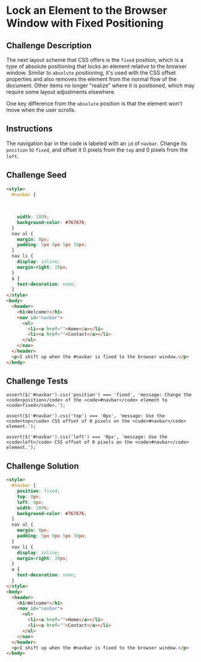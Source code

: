 # Lock an Element to the Browser Window with Fixed Positioning

## Challenge Description

The next layout scheme that CSS offers is the `fixed` position, which is a type of absolute positioning that locks an element relative to the browser window. Similar to `absolute` positioning, it's used with the CSS offset properties and also removes the element from the normal flow of the document. Other items no longer "realize" where it is positioned, which may require some layout adjustments elsewhere.

One key difference from the `absolute` position is that the element won't move when the user scrolls.

## Instructions

The navigation bar in the code is labeled with an `id` of `navbar`. Change its `position` to `fixed`, and offset it 0 pixels from the `top` and 0 pixels from the `left`.

## Challenge Seed

```html
<style>
  #navbar {
    
    
    
    width: 100%;
    background-color: #767676;
  }
  nav ul {
    margin: 0px;
    padding: 5px 0px 5px 30px;
  }
  nav li {
    display: inline;
    margin-right: 20px;
  }
  a {
    text-decoration: none;
  }
</style>
<body>
  <header>
    <h1>Welcome!</h1>
    <nav id="navbar">
      <ul>
        <li><a href="">Home</a></li>
        <li><a href="">Contact</a></li>
      </ul>
    </nav>
  </header>
  <p>I shift up when the #navbar is fixed to the browser window.</p>
</body>
```

## Challenge Tests

```
assert($('#navbar').css('position') === 'fixed', 'message: Change the <code>position</code> of the <code>#navbar</code> element to <code>fixed</code>.');

assert($('#navbar').css('top') === '0px', 'message: Use the <code>top</code> CSS offset of 0 pixels on the <code>#navbar</code> element.');

assert($('#navbar').css('left') === '0px', 'message: Use the <code>left</code> CSS offset of 0 pixels on the <code>#navbar</code> element.');
```

## Challenge Solution

```html
<style>
  #navbar {
    position: fixed;
    top: 0px;
    left: 0px;
    width: 100%;
    background-color: #767676;
  }
  nav ul {
    margin: 0px;
    padding: 5px 0px 5px 30px;
  }
  nav li {
    display: inline;
    margin-right: 20px;
  }
  a {
    text-decoration: none;
  }
</style>
<body>
  <header>
    <h1>Welcome!</h1>
    <nav id="navbar">
      <ul>
        <li><a href="">Home</a></li>
        <li><a href="">Contact</a></li>
      </ul>
    </nav>
  </header>
  <p>I shift up when the #navbar is fixed to the browser window.</p>
</body>
```
